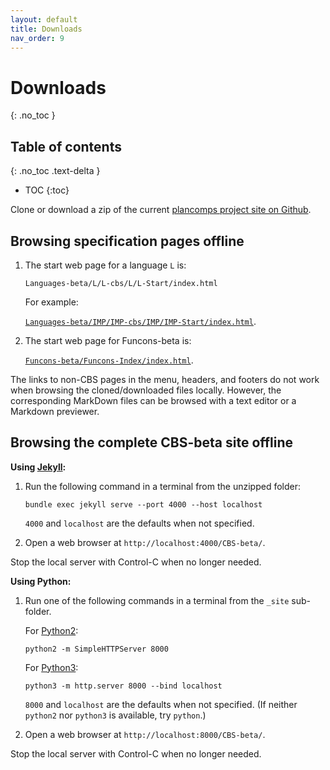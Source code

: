 ```yaml
---
layout: default
title: Downloads
nav_order: 9
---
```


Downloads
=========
{: .no_toc }

## Table of contents
{: .no_toc .text-delta }

- TOC
{:toc}

Clone or download a zip of the current [plancomps project site on Github].

Browsing specification pages offline
------------------------------------

1.  The start web page for a language `L` is:

    ```
    Languages-beta/L/L-cbs/L/L-Start/index.html
    ```
    For example:

    [`Languages-beta/IMP/IMP-cbs/IMP/IMP-Start/index.html`].

2.  The start web page for Funcons-beta is:

    [`Funcons-beta/Funcons-Index/index.html`].

The links to non-CBS pages in the menu, headers, and footers do not work when
browsing the cloned/downloaded files locally. However, the corresponding
MarkDown files can be browsed with a text editor or a Markdown previewer.

Browsing the complete CBS-beta site offline
-------------------------------------------

__Using [Jekyll]:__

1.  Run the following command in a terminal from the unzipped folder:

    ```
    bundle exec jekyll serve --port 4000 --host localhost
    ```
    `4000` and `localhost` are the defaults when not specified.

2.  Open a web browser at `http://localhost:4000/CBS-beta/`.

Stop the local server with Control-C when no longer needed.

__Using Python:__

1.  Run one of the following commands in a terminal from the `_site` sub-folder.

    For [Python2]:
    ```
    python2 -m SimpleHTTPServer 8000
    ```
    For [Python3]:
    ```
    python3 -m http.server 8000 --bind localhost
    ```
    `8000` and `localhost` are the defaults when not specified.
    (If neither `python2` nor `python3` is available, try `python`.)

2.  Open a web browser at `http://localhost:8000/CBS-beta/`.

Stop the local server with Control-C when no longer needed.


[plancomps project site on Github]: https://github.com/plancomps/plancomps.github.io

[`Languages-beta/IMP/IMP-cbs/IMP/IMP-Start/index.html`]: /CBS-beta/Languages-beta/IMP/IMP-cbs/IMP/IMP-Start/index.html

[`Funcons-beta/Funcons-Index/index.html`]: /CBS-beta/Funcons-beta/Funcons-Index/index.html

[Jekyll]: https://help.github.com/articles/setting-up-your-github-pages-site-locally-with-jekyll/

[Python3]: https://docs.python.org/3/library/http.server.html

[Python2]: https://docs.python.org/2/library/simplehttpserver.html#module-SimpleHTTPServer
